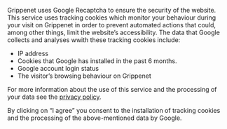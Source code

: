 Grippenet uses Google Recaptcha to ensure the security of the website.
This service uses tracking cookies which monitor your behaviour during your visit on Grippenet in order to prevent automated actions that could, among other things, limit the website’s accessibility. The data that Google collects and analyses wwith these tracking cookies include:

* IP address
* Cookies that Google has installed in the past 6 months.
* Google account login status
* The visitor’s browsing behaviour on Grippenet

For more information about the use of this service and the processing of your data see the [privacy policy](privacy).

By clicking on “I agree” you consent to the installation of tracking cookies and the processing of the above-mentioned data by Google.
